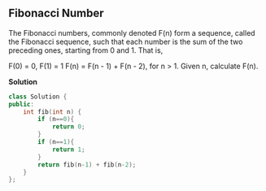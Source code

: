 ## Fibonacci Number
The Fibonacci numbers, commonly denoted F(n) form a sequence, called the Fibonacci sequence, such that each number is the sum of the two preceding ones, starting from 0 and 1. That is,

F(0) = 0, F(1) = 1
F(n) = F(n - 1) + F(n - 2), for n > 1.
Given n, calculate F(n).

**Solution**
```C++
class Solution {
public:
    int fib(int n) {
        if (n==0){
            return 0;
        }
        if (n==1){
            return 1;
        }
        return fib(n-1) + fib(n-2);
    }
};
```